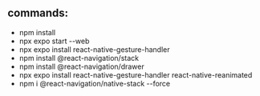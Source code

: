## commands:
- npm install
- npx expo start --web
- npx expo install react-native-gesture-handler
- npm install @react-navigation/stack
- npm install @react-navigation/drawer
- npx expo install react-native-gesture-handler react-native-reanimated
- npm i @react-navigation/native-stack --force